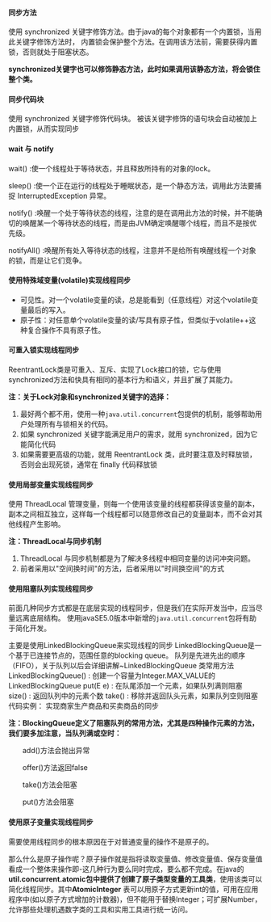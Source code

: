 #### 同步方法

使用 synchronized 关键字修饰方法。由于java的每个对象都有一个内置锁，当用此关键字修饰方法时， 内置锁会保护整个方法。在调用该方法前，需要获得内置锁，否则就处于阻塞状态。

**synchronized关键字也可以修饰静态方法，此时如果调用该静态方法，将会锁住整个类。**

#### 同步代码块

使用 synchronized 关键字修饰代码块。 被该关键字修饰的语句块会自动被加上内置锁，从而实现同步

#### wait 与 notify

wait() :使一个线程处于等待状态，并且释放所持有的对象的lock。

sleep() :使一个正在运行的线程处于睡眠状态，是一个静态方法，调用此方法要捕捉 InterruptedException 异常。

notify() :唤醒一个处于等待状态的线程，注意的是在调用此方法的时候，并不能确切的唤醒某一个等待状态的线程，而是由JVM确定唤醒哪个线程，而且不是按优先级。

notifyAll() :唤醒所有处入等待状态的线程，注意并不是给所有唤醒线程一个对象的锁，而是让它们竞争。

#### 使用特殊域变量(volatile)实现线程同步

- 可见性。对一个volatile变量的读，总是能看到（任意线程）对这个volatile变量最后的写入。
- 原子性：对任意单个volatile变量的读/写具有原子性，但类似于volatile++这种复合操作不具有原子性。

#### 可重入锁实现线程同步

ReentrantLock类是可重入、互斥、实现了Lock接口的锁，它与使用synchronized方法和快具有相同的基本行为和语义，并且扩展了其能力。

**注：关于Lock对象和synchronized关键字的选择：** 

1. 最好两个都不用，使用一种`java.util.concurrent`包提供的机制，能够帮助用户处理所有与锁相关的代码。
2. 如果 synchronized 关键字能满足用户的需求，就用 synchronized，因为它能简化代码
3. 如果需要更高级的功能，就用 ReentrantLock 类，此时要注意及时释放锁，否则会出现死锁，通常在 finally 代码释放锁 

#### 使用局部变量实现线程同步

使用 ThreadLocal 管理变量，则每一个使用该变量的线程都获得该变量的副本，副本之间相互独立，这样每一个线程都可以随意修改自己的变量副本，而不会对其他线程产生影响。

  **注：ThreadLocal与同步机制** 

1. ThreadLocal 与同步机制都是为了解决多线程中相同变量的访问冲突问题。
2. 前者采用以"空间换时间"的方法，后者采用以"时间换空间"的方式

#### 使用阻塞队列实现线程同步

前面几种同步方式都是在底层实现的线程同步，但是我们在实际开发当中，应当尽量远离底层结构。 使用javaSE5.0版本中新增的`java.util.concurrent`包将有助于简化开发。

主要是使用LinkedBlockingQueue<E>来实现线程的同步 LinkedBlockingQueue<E>是一个基于已连接节点的，范围任意的blocking queue。 队列是先进先出的顺序（FIFO），关于队列以后会详细讲解~LinkedBlockingQueue 类常用方法 LinkedBlockingQueue() : 创建一个容量为Integer.MAX_VALUE的LinkedBlockingQueue put(E e) : 在队尾添加一个元素，如果队列满则阻塞 size() : 返回队列中的元素个数 take() : 移除并返回队头元素，如果队列空则阻塞代码实例： 实现商家生产商品和买卖商品的同步

**注：BlockingQueue<E>定义了阻塞队列的常用方法，尤其是四种操作元素的方法，我们要多加注意，当队列满或空时：**

　　add()方法会抛出异常

　　offer()方法返回false

　　take()方法会阻塞

　　put()方法会阻塞

#### 使用原子变量实现线程同步

需要使用线程同步的根本原因在于对普通变量的操作不是原子的。

那么什么是原子操作呢？原子操作就是指将读取变量值、修改变量值、保存变量值看成一个整体来操作即-这几种行为要么同时完成，要么都不完成。在java的**util.concurrent.atomic包中提供了创建了原子类型变量的工具类**，使用该类可以简化线程同步。其中**AtomicInteger** 表可以用原子方式更新int的值，可用在应用程序中(如以原子方式增加的计数器)，但不能用于替换Integer；可扩展Number，允许那些处理机遇数字类的工具和实用工具进行统一访问。